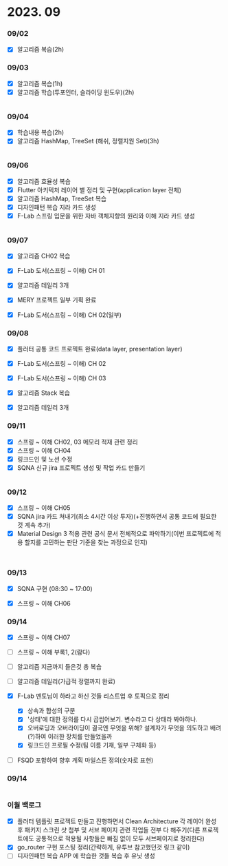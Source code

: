 # 2023. 09

### 09/02

* [x] 알고리즘 복습(2h)



### 09/03

* [x] 알고리즘 복습(1h)
* [x] 알고리즘 학습(투포인터, 슬라이딩 윈도우)(2h)

<figure><img src="../../.gitbook/assets/image (112).png" alt=""><figcaption></figcaption></figure>

### 09/04

* [x] 학습내용 복습(2h)
* [x] 알고리즘 HashMap, TreeSet (해쉬, 정렬지원 Set)(3h)

<figure><img src="../../.gitbook/assets/image (118).png" alt=""><figcaption></figcaption></figure>

### 09/06

* [x] 알고리즘 효율성 복습
* [x] Flutter 아키텍처 레이어 별 정리 및 구현(application layer 전체)
* [x] 알고리즘 HashMap, TreeSet 복습
* [x] 디자인패턴 복습 지라 카드 생성
* [x] F-Lab 스프링 입문을 위한 자바 객체지향의 원리와 이해 지라 카드 생성

<figure><img src="../../.gitbook/assets/image (11).png" alt=""><figcaption></figcaption></figure>

### 09/07

* [x] 알고리즘 CH02 복습
* [x] F-Lab 도서(스프링 \~ 이해) CH 01
* [x] 알고리즘 데일리 3개
* [x] MERY 프로젝트 일부 기획 완료
* [x] F-Lab 도서(스프링 \~ 이해) CH 02(일부)



### 09/08

* [x] 플러터 공통 코드 프로젝트 완료(data layer, presentation layer)
* [x] F-Lab 도서(스프링 \~ 이해) CH 02
* [x] F-Lab 도서(스프링 \~ 이해) CH 03
* [x] 알고리즘 Stack 복습
* [x] 알고리즘 데일리 3개



### 09/11

* [x] 스프링 \~ 이해 CH02, 03 메모리 적재 관련 정리
* [x] 스프링 \~ 이해 CH04
* [x] 링크드인 및 노션 수정
* [x] SQNA 신규 jira 프로젝트 생성 및 작업 카드 만들기

<figure><img src="../../.gitbook/assets/image (1).png" alt=""><figcaption></figcaption></figure>

### 09/12

* [x] 스프링 \~ 이해 CH05
* [x] SQNA jira 카드 쳐내기(최소 4시간 이상 투자)(+진행하면서 공통 코드에 필요한 것 계속 추가)
* [x] Material Design 3 적용 관련 공식 문서 전체적으로 파악하기(이번 프로젝트에 적용 할지를 고민하는 판단 기준을 찾는 과정으로 인지)

<figure><img src="../../.gitbook/assets/KakaoTalk_Photo_2023-09-12-18-42-12.jpeg" alt=""><figcaption></figcaption></figure>

<figure><img src="../../.gitbook/assets/KakaoTalk_Photo_2023-09-12-18-42-03 (1).jpeg" alt=""><figcaption></figcaption></figure>



### 09/13

* [x] SQNA 구현 (08:30 \~ 17:00)
* [x] 스프링 \~ 이해 CH06



### 09/14

* [x] 스프링 \~ 이해 CH07
* [ ] 스프링 \~ 이해 부록1, 2(람다)
* [ ] 알고리즘 지금까지 들은것 총 복습
* [ ] 알고리즘 데일리(가급적 정렬까지 완료)
* [x] F-Lab 멘토님이 하라고 하신 것들 리스트업 후 토픽으로 정리
  * [x] 상속과 합성의 구분
  * [x] '상태'에 대한 정의를 다시 곱씹어보기. 변수라고 다 상태라 봐야하나.
  * [x] 오버로딩과 오버라이딩이 결국엔 무엇을 위해? 설계자가 무엇을 의도하고 배려(?)하여 이러한 장치를 만들었을까
  * [x] 링크드인 프로필 수정(팀 이름 기재, 일부 구체화 등)
* [ ] FSQD 포함하여 향후 계획 마일스톤 정의(숫자로 표현)



### 09/14





<figure><img src="../../.gitbook/assets/image.png" alt=""><figcaption></figcaption></figure>



### 이월 백로그

* [x] 플러터 템플릿 프로젝트 만들고 진행하면서 Clean Architecture 각 레이어 완성 후 패키지 스크린 샷 첨부 및 서브 페이지 관련 작업들 전부 다 해주기(다른 프로젝트에도 공통적으로 적용될 사항들은 빠짐 없이 모두 서브페이지로 정리한다)
* [x] go\_router 구현 포스팅 정리(간략하게, 유투브 참고했던것 링크 같이)
* [ ] 디자인패턴 복습 APP 에 학습한 것들 복습 후 유닛 생성
